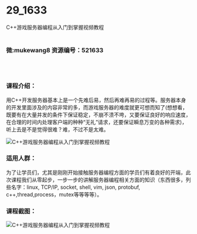# 29_1633
C++游戏服务器编程从入门到掌握视频教程
<br/></br>
<h3>微:mukewang8 资源编号：521633</h3>
<br/></br>
<h3>课程介绍：</h3>
<p>用<a title="查看与 C 相关的文章" target="_blank">C</a>++开发服务器基本上是一个先难后易，然后再难再易的过程等。服务器本身的开发里面涉及的内容非常的多，而游戏服务器的难度就更可想而知了(想想看，既要有在大量并发的条件下保证稳定，不崩不溃不垮，又要保证良好的响应速度，在合理的时间内处理客户端的种种“无礼”请求，还要保证瞬息万变的各种需求)，听上去是不是觉得很难？难，不过不是太难。</p>
<p><img src="https://www.ko996.com/wp-content/uploads/img/2018/03/2-192.png" alt="C++游戏服务器编程从入门到掌握视频教程"></p>
<h3>适用人群：</h3>
<p>为了让学员们，尤其是刚刚开始接触服务器编程方面的学员们有着良好的开端，此次课程我们从零起步，一步一步的讲解服务器编程相关方面的知识（东西很多，列些名字：linux, T<a title="查看与 C 相关的文章" target="_blank">C</a>P/IP, socket, shell, vim, json, protobuf, c++,thread,process，mutex等等等等）。</p>
<div class="info-desc">
<h3>课程截图：</h3>
<p><img src="https://www.ko996.com/wp-content/uploads/img/2018/03/3-195.png" alt="C++游戏服务器编程从入门到掌握视频教程"></p>


			
</div>
